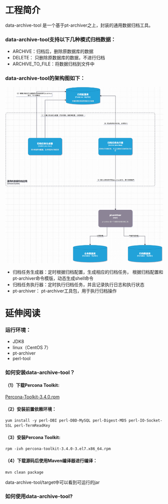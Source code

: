 # 工程简介

data-archive-tool 是一个基于pt-archiver之上，封装的通用数据归档工具。

### data-archive-tool支持以下几种模式归档数据：

- ARCHIVE：归档后，删除原数据库的数据
- DELETE： 只删除原数据库的数据，不进行归档
- ARCHIVE_TO_FILE：将数据归档到文件中

### data-archive-tool的架构图如下：

![数据归档组件架构](img/数据归档组件设计.drawio.png)

- 归档任务生成器：定时根据归档配置，生成相应的归档任务， 根据归档配置和pt-archiver命令模版，动态生成shell命令
- 归档任务执行器：定时执行归档任务，并且记录执行日志和执行状态
- pt-archiver： pt-archiver工具包，用于执行归档操作

# 延伸阅读

### 运行环境：

- JDK8
- linux（CentOS 7）
- pt-archiver
- perl-tool

### 如何安装data-archive-tool？

#### （1）下载Percona Toolkit:

[Percona-Toolkit-3.4.0.rpm](https://www.notion.so/Linux-pt-archiver-a6b5450661bd4d87aea2ce209a7f5d2d#c585497698cb422c85d7cd1163c1fd4b)

#### （2）安装前置依赖环境：

```
yum install -y perl-DBI perl-DBD-MySQL perl-Digest-MD5 perl-IO-Socket-SSL perl-TermReadKey
```

#### （3）安装Percona Toolkit:

```
rpm -ivh percona-toolkit-3.4.0-3.el7.x86_64.rpm
```

#### （4）下载源码后使用Maven编译器进行编译：

```
mvn clean package
```

data-archive-tool/target中可以看到可运行的jar

### 如何使用data-archive-tool?

